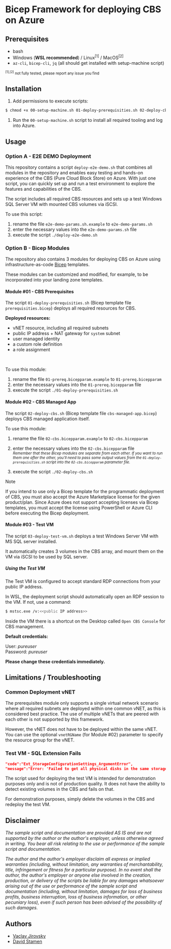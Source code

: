 # Bicep Framework for deploying CBS on Azure

## Prerequisites
- bash
- Windows (**WSL recommended**) / Linux<sup>[1]</sup> / MacOS<sup>[2]</sup>
- `az-cli`, `bicep-cli`, `jq` (all should get installed with setup-machine script)

<small><sup>[1],[2]</sup> not fully tested, please report any issue you find</small>

## Installation


1. Add permissions to execute scripts:
```bash
$ chmod +x 00-setup-machine.sh 01-deploy-prerequisities.sh 02-deploy-cbs.sh 03-deploy-test-vm.sh deploy-e2e-demo.sh
```
1. Run the `00-setup-machine.sh` script to install all required tooling and log into Azure.


## Usage

### Option A - E2E DEMO Deployment

This repository contains a script `deploy-e2e-demo.sh` that combines all modules in the repository and enables easy testing and hands-on experience of the CBS (Pure Cloud Block Store) on Azure. 
With just one script, you can quickly set up and run a test environment to explore the features and capabilities of the CBS.

The script includes all required CBS resources and sets up a test Windows SQL Server VM with mounted CBS volumes via iSCSI.

To use this script:
1. rename the file `e2e-demo-params.sh.example` to `e2e-demo-params.sh` 
1. enter the necessary values into the `e2e-demo-params.sh` file
1. execute the script `./deploy-e2e-demo.sh`



### Option B - Bicep Modules

The repository also contains 3 modules for deploying CBS on Azure using infrastructure-as-code [Bicep](https://learn.microsoft.com/en-us/azure/azure-resource-manager/bicep/overview?tabs=bicep) templates.

These modules can be customized and modified, for example, to be incorporated into your landing zone templates.


#### Module #01 - CBS Prerequisites

The script `01-deploy-prerequisities.sh` (Bicep template file `prerequisities.bicep`) deploys all required resources for CBS.

**Deployed resources:**
- vNET resource, including all required subnets
- public IP address + NAT gateway for `system` subnet
- user managed identity
- a custom role definition
- a role assignment
<br>

To use this module:
1. rename the file `01-prereq.bicepparam.example` to `01-prereq.bicepparam` 
1. enter the necessary values into the `01-prereq.bicepparam` file
1. execute the script `./01-deploy-prerequisities.sh`


#### Module #02 - CBS Managed App

The script `02-deploy-cbs.sh` (Bicep template file `cbs-managed-app.bicep`) deploys CBS managed application itself.

To use this module:
1. rename the file `02-cbs.bicepparam.example` to `02-cbs.bicepparam` 

1. enter the necessary values into the `02-cbs.bicepparam` file<br>
    <em><small>Remember that these Bicep modules are separate from each other. If you want to run them one after the other, you'll need to pass some output values from the `01-deploy-prerequisities.sh` script into the `02-cbs.bicepparam` parameter file. </small></em>

1. execute the script `./02-deploy-cbs.sh`



> [!NOTE]  
> If you intend to use only a Bicep template for the programmatic deployment of CBS, you must also accept the Azure Marketplace license for the given product/plan. Since Azure does not support accepting licenses via Bicep templates, you must accept the license using PowerShell or Azure CLI before executing the Bicep deployment.

#### Module #03 - Test VM

The script `03-deploy-test-vm.sh` deploys a test Windows Server VM with MS SQL server installed.

It automatically creates 3 volumes in the CBS array, and mount them on the VM via iSCSI to be used by SQL server.


##### Using the Test VM

The Test VM is configured to accept standard RDP connections from your public IP address.

In WSL, the deployment script should automatically open an RDP session to the VM.
If not, use a command:
```bash
$ mstsc.exe /v:<<public IP address>>
```

Inside the VM there is a shortcut on the Desktop called `Open CBS Console` for CBS management.

**Default credentials:**

User: *pureuser*<br>
Password: *pureuser*

**Please change these credentials immediately.**


## Limitations / Troubleshooting


### Common Deployment vNET 

The prerequisites module only supports a single virtual network scenario where all required subnets are deployed within one common vNET, as this is considered best practice. The use of multiple vNETs that are peered with each other is not supported by this framework.

However, the vNET does not have to be deployed within the same vNET. You can use the optional `vnetRGName` (for Module #02) parameter to specify the resource group for the vNET.

### Test VM - SQL Extension Fails

```json
"code":"Ext_StorageConfigurationSettings_ArgumentError",
"message":"Error: 'Failed to get all physical disks in the same storage pool.'"
```


The script used for deploying the test VM is intended for demonstration purposes only and is not of production quality. It does not have the ability to detect existing volumes in the CBS and fails on that. 

For demonstration purposes, simply delete the volumes in the CBS and redeploy the test VM.


## Disclaimer

*The sample script and documentation are provided AS IS and are not supported by
the author or the author's employer, unless otherwise agreed in writing. You bear
all risk relating to the use or performance of the sample script and documentation.* 

*The author and the author's employer disclaim all express or implied warranties
(including, without limitation, any warranties of merchantability, title, infringement
or fitness for a particular purpose). In no event shall the author, the author's employer
or anyone else involved in the creation, production, or delivery of the scripts be liable
for any damages whatsoever arising out of the use or performance of the sample script and
documentation (including, without limitation, damages for loss of business profits,
business interruption, loss of business information, or other pecuniary loss), even if
such person has been advised of the possibility of such damages.*


## Authors

- [Vaclav Jirovsky](https://blog.vjirovsky.cz)
- [David Stamen](https://davidstamen.com)